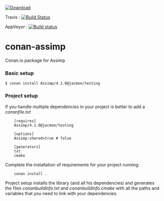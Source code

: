 [ ![Download](https://api.bintray.com/packages/jacmoe/Conan/Assimp%3Ajacmoe/images/download.svg) ](https://bintray.com/jacmoe/Conan/Assimp%3Ajacmoe/_latestVersion)

Travis : [![Build Status](https://travis-ci.org/jacmoe/conan-assimp.svg?branch=master)](https://travis-ci.org/jacmoe/conan-assimp)

AppVeyor : [![Build status](https://ci.appveyor.com/api/projects/status/tsymtu12n2txr0um/branch/master?svg=true)](https://ci.appveyor.com/project/jacmoe/conan-assimp/branch/master)


# conan-assimp
Conan.io package for Assimp

### Basic setup

```
$ conan install Assimp/4.1.0@jacmoe/testing
```

### Project setup

If you handle multiple dependencies in your project is better to add a *conanfile.txt*
```
    [requires]
    Assimp/4.1.0@jacmoe/testing

    [options]
    Assimp:shared=true # false

    [generators]
    txt
    cmake
```
Complete the installation of requirements for your project running:
```
    conan install .
```
Project setup installs the library (and all his dependencies) and generates the files *conanbuildinfo.txt* and *conanbuildinfo.cmake* with all the paths and variables that you need to link with your dependencies.
